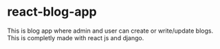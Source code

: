# react-blog-app

This is blog app where admin and user can create or write/update blogs. This is completly made with react js and django.
